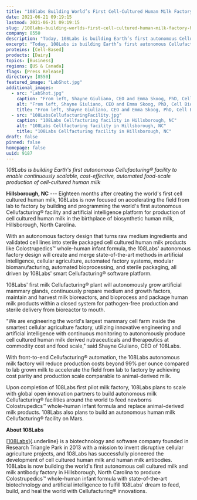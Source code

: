```yaml
---
title: "108labs Building World’s First Cell-Cultured Human Milk Factory in Hillsborough, NC"
date: 2021-06-21 09:19:15
lastmod: 2021-06-21 09:19:15
slug: /108labs-building-worlds-first-cell-cultured-human-milk-factory-hillsborough-nc
company: 8550
description: "Today, 108Labs is building Earth’s first autonomous Cellufacturing® facility to enable continuously scalable, cost-effective, automated food scale production of cell cultured human milk."
excerpt: "Today, 108Labs is building Earth’s first autonomous Cellufacturing® facility to enable continuously scalable, cost-effective, automated food scale production of cell cultured human milk."
proteins: [Cell-Based]
products: [Dairy]
topics: [Business]
regions: [US & Canada]
flags: [Press Release]
directory: [8550]
featured_image: "LabShot.jpg"
additional_images:
  - src: "LabShot.jpg"
    caption: "From left, Shayne Giuliano, CEO and Emma Skoog, PhD, Cell Biologist. 108Labs."
    alt: "From left, Shayne Giuliano, CEO and Emma Skoog, PhD, Cell Biologist. 108Labs."
    title: "From left, Shayne Giuliano, CEO and Emma Skoog, PhD, Cell Biologist. 108Labs."
  - src: "108LabsCellufacturingFacility.jpg"
    caption: "108Labs Cellfacturing facility in Hillsborough, NC"
    alt: "108Labs Cellfacturing facility in Hillsborough, NC"
    title: "108Labs Cellfacturing facility in Hillsborough, NC"
draft: false
pinned: false
homepage: false
uuid: 9187
---
```

*108Labs is building Earth's first autonomous Cellufacturing® facility
to enable continuously scalable, cost-effective, automated food-scale
production of cell-cultured human milk*

**Hillsborough, NC** --- Eighteen months after creating the world's
first cell cultured human milk, 108Labs is now focused on accelerating
the field from lab to factory by building and programming the world's
first autonomous Cellufacturing® facility and artificial intelligence
platform for production of cell cultured human milk in the birthplace of
biosynthetic human milk, Hillsborough, North Carolina.

With an autonomous factory design that turns raw medium ingredients and
validated cell lines into sterile packaged cell cultured human milk
products like Colostrupedics™ whole-human infant formula, the 108Labs'
autonomous factory design will create and merge state-of-the-art methods
in artificial intelligence, cellular agriculture, automated factory
systems, modular biomanufacturing, automated bioprocessing, and sterile
packaging, all driven by 108Labs' smart Cellufacturing®
software platform.

108Labs' first milk Cellufacturing® plant will autonomously grow
artificial mammary glands, continuously prepare medium and growth
factors, maintain and harvest milk bioreactors, and bioprocess and
package human milk products within a closed system for pathogen-free
production and sterile delivery from bioreactor to mouth.

"We are engineering the world's largest mammary cell farm inside the
smartest cellular agriculture factory, utilizing innovative engineering
and artificial intelligence with continuous monitoring to autonomously
produce cell cultured human milk derived nutraceuticals and therapeutics
at commodity cost and food scale," said Shayne Giuliano, CEO of 108Labs.

With front-to-end Cellufacturing® automation, the 108Labs autonomous
milk factory will reduce production costs beyond 99% per ounce compared
to lab grown milk to accelerate the field from lab to factory by
achieving cost parity and production scale comparable to
animal-derived milk.

Upon completion of 108Labs first pilot milk factory, 108Labs plans to
scale with global open innovation partners to build autonomous milk
Cellufacturing® facilities around the world to feed newborns
Colostrupedics™ whole-human infant formula and replace animal-derived
milk products. 108Labs also plans to build an autonomous human milk
Cellufacturing® facility on Mars.

**About 108Labs**

[[108Labs](http://108labs.net)]{.underline} is a biotechnology and
software company founded in Research Triangle Park in 2013 with a
mission to invent disruptive cellular agriculture projects, and 108Labs
has successfully pioneered the development of cell cultured human milk
and human milk antibodies. 108Labs is now building the world's first
autonomous cell cultured milk and milk antibody factory in Hillsborough,
North Carolina to produce Colostrupedics™ whole-human infant formula
with state-of-the-art biotechnology and artificial intelligence to
fulfill 108Labs' dream to feed, build, and heal the world with
Cellufacturing® innovations.
